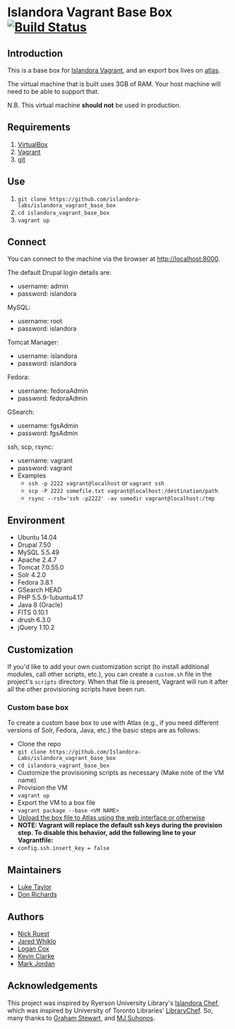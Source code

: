 # Islandora Vagrant Base Box [![Build Status](https://travis-ci.org/Islandora-Labs/islandora_vagrant_base_box.svg?branch=master)](https://travis-ci.org/Islandora-Labs/islandora_vagrant_base_box)

## Introduction

This is a base box for [Islandora Vagrant](https://github.com/Islandora-Labs/islandora_vagrant), and an export box lives on [atlas](https://atlas.hashicorp.com/ruebot/boxes/islandora-base).

The virtual machine that is built uses 3GB of RAM. Your host machine will need to be able to support that.

N.B. This virtual machine **should not** be used in production.

## Requirements

1. [VirtualBox](https://www.virtualbox.org/)
2. [Vagrant](http://www.vagrantup.com)
3. [git](https://git-scm.com/)

## Use

1. `git clone https://github.com/islandora-labs/islandora_vagrant_base_box`
2. `cd islandora_vagrant_base_box`
3. `vagrant up`

## Connect

You can connect to the machine via the browser at [http://localhost:8000](http://localhost:8000).

The default Drupal login details are:
  - username: admin
  - password: islandora

MySQL:
  - username: root
  - password: islandora

Tomcat Manager:
  - username: islandora
  - password: islandora

Fedora:
  - username: fedoraAdmin
  - password: fedoraAdmin

GSearch:
  - username: fgsAdmin
  - password: fgsAdmin

ssh, scp, rsync:
  - username: vagrant
  - password: vagrant
  - Examples
    - `ssh -p 2222 vagrant@localhost` or `vagrant ssh`
    - `scp -P 2222 somefile.txt vagrant@localhost:/destination/path`
    - `rsync --rsh='ssh -p2222' -av somedir vagrant@localhost:/tmp`

## Environment

- Ubuntu 14.04
- Drupal 7.50
- MySQL 5.5.49
- Apache 2.4.7
- Tomcat 7.0.55.0
- Solr 4.2.0
- Fedora 3.8.1
- GSearch HEAD
- PHP 5.5.9-1ubuntu4.17
- Java 8 (Oracle)
- FITS 0.10.1
- drush 6.3.0
- jQuery 1.10.2

## Customization

If you'd like to add your own customization script (to install additional modules, call other scripts, etc.), you can create a `custom.sh` file in the project's `scripts` directory. When that file is present, Vagrant will run it after all the other provisioning scripts have been run.

### Custom base box
To create a custom base box to use with Atlas (e.g., if you need different versions of Solr, Fedora, Java, etc.) the basic steps are as follows: 
- Clone the repo 
 - `git clone https://github.com/Islandora-Labs/islandora_vagrant_base_box`
 - `cd islandora_vagrant_base_box`
- Customize the provisioning scripts as necessary (Make note of the VM name)
- Provision the VM
 - `vagrant up`
- Export the VM to a box file 
 - `vagrant package --base <VM NAME>`
- [Upload the box file to Atlas using the web interface or otherwise](https://atlas.hashicorp.com/help/vagrant/boxes/create)
- **NOTE: Vagrant will replace the default ssh keys during the provision step. To disable this behavior, add the following line to your Vagrantfile:** 
 - `config.ssh.insert_key = false`

## Maintainers

* [Luke Taylor](https://github.com/lutaylor)
* [Don Richards](https://github.com/donrichards)

## Authors

* [Nick Ruest](https://github.com/ruebot)
* [Jared Whiklo](https://github.com/whikloj)
* [Logan Cox](https://github.com/lo5an)
* [Kevin Clarke](https://github.com/ksclarke)
* [Mark Jordan](https://github.com/mjordan)

## Acknowledgements

This project was inspired by Ryerson University Library's [Islandora Chef](https://github.com/ryersonlibrary/islandora_chef), which was inspired by University of Toronto Libraries' [LibraryChef](https://github.com/utlib/chef-islandora). So, many thanks to [Graham Stewart](https://github.com/whitepine23), and [MJ Suhonos](http://github.com/mjsuhonos/).
